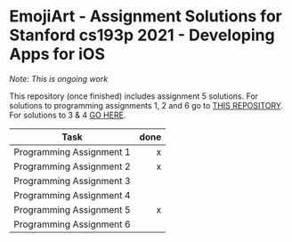 # EmojiArt - Assignment Solutions for Stanford cs193p 2021 - Developing Apps for iOS
*Note: This is ongoing work*

This repository (once finished) includes assignment 5 solutions. For solutions to programming assignments 1, 2 and 6 go to [THIS REPOSITORY](https://github.com/MarkusFox/Memorize-cs193p). For solutions to 3 & 4 [GO HERE]().

Task|done
-|-:
Programming Assignment 1|x
Programming Assignment 2|x
Programming Assignment 3| 
Programming Assignment 4| 
Programming Assignment 5|x
Programming Assignment 6| 
